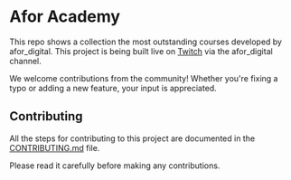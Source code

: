 # Afor Academy

This repo shows a collection the most outstanding courses developed by afor_digital. This project is being built live on [Twitch](https://www.twitch.tv/afor_digital) via the afor_digital channel.

We welcome contributions from the community! Whether you're fixing a typo or adding a new feature, your input is appreciated.

## Contributing

All the steps for contributing to this project are documented in the [CONTRIBUTING.md](CONTRIBUTING.md) file.

Please read it carefully before making any contributions.
